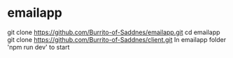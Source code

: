 # emailapp
git clone https://github.com/Burrito-of-Saddnes/emailapp.git
cd emailapp
git clone https://github.com/Burrito-of-Saddnes/client.git
In emailapp folder 'npm run dev' to start
